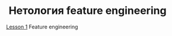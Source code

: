 #  Нетология feature engineering

 [Lesson 1](Feature_engineering_lesson_1.ipynb) Feature engineering
